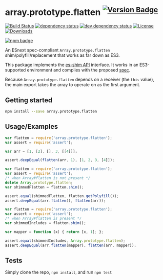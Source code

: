 # array.prototype.flatten <sup>[![Version Badge][npm-version-svg]][package-url]</sup>

[![Build Status][travis-svg]][travis-url]
[![dependency status][deps-svg]][deps-url]
[![dev dependency status][dev-deps-svg]][dev-deps-url]
[![License][license-image]][license-url]
[![Downloads][downloads-image]][downloads-url]

[![npm badge][npm-badge-png]][package-url]

An ESnext spec-compliant `Array.prototype.flatten` shim/polyfill/replacement that works as far down as ES3.

This package implements the [es-shim API](https://github.com/es-shims/api) interface. It works in an ES3-supported environment and complies with the proposed [spec](https://tc39.github.io/proposal-flatMap/).

Because `Array.prototype.flatten` depends on a receiver (the `this` value), the main export takes the array to operate on as the first argument.

## Getting started

```sh
npm install --save array.prototype.flatten
```

## Usage/Examples

```js
var flatten = require('array.prototype.flatten');
var assert = require('assert');

var arr = [1, [2], [], 3, [[4]]];

assert.deepEqual(flatten(arr, 1), [1, 2, 3, [4]]);
```

```js
var flatten = require('array.prototype.flatten');
var assert = require('assert');
/* when Array#flatten is not present */
delete Array.prototype.flatten;
var shimmedFlatten = flatten.shim();

assert.equal(shimmedFlatten, flatten.getPolyfill());
assert.deepEqual(arr.flatten(), flatten(arr));
```

```js
var flatten = require('array.prototype.flatten');
var assert = require('assert');
/* when Array#flatten is present */
var shimmedIncludes = flatten.shim();

var mapper = function (x) { return [x, 1]; };

assert.equal(shimmedIncludes, Array.prototype.flatten);
assert.deepEqual(arr.flatten(mapper), flatten(arr, mapper));
```

## Tests
Simply clone the repo, `npm install`, and run `npm test`

[package-url]: https://npmjs.org/package/array.prototype.flatten
[npm-version-svg]: http://versionbadg.es/es-shims/Array.prototype.flatten.svg
[travis-svg]: https://travis-ci.org/es-shims/Array.prototype.flatten.svg
[travis-url]: https://travis-ci.org/es-shims/Array.prototype.flatten
[deps-svg]: https://david-dm.org/es-shims/Array.prototype.flatten.svg
[deps-url]: https://david-dm.org/es-shims/Array.prototype.flatten
[dev-deps-svg]: https://david-dm.org/es-shims/Array.prototype.flatten/dev-status.svg
[dev-deps-url]: https://david-dm.org/es-shims/Array.prototype.flatten#info=devDependencies
[npm-badge-png]: https://nodei.co/npm/array.prototype.flatten.png?downloads=true&stars=true
[license-image]: http://img.shields.io/npm/l/array.prototype.flatten.svg
[license-url]: LICENSE
[downloads-image]: http://img.shields.io/npm/dm/array.prototype.flatten.svg
[downloads-url]: http://npm-stat.com/charts.html?package=array.prototype.flatten
